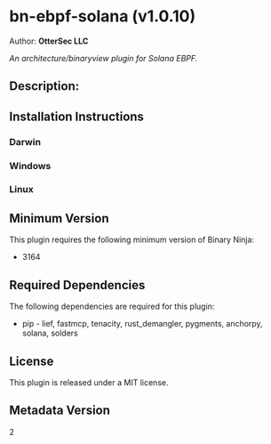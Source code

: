 # bn-ebpf-solana (v1.0.10)
Author: **OtterSec LLC**

_An architecture/binaryview plugin for Solana EBPF._

## Description:




## Installation Instructions

### Darwin



### Windows



### Linux



## Minimum Version

This plugin requires the following minimum version of Binary Ninja:

* 3164



## Required Dependencies

The following dependencies are required for this plugin:

 * pip - lief, fastmcp, tenacity, rust_demangler, pygments, anchorpy, solana, solders


## License

This plugin is released under a MIT license.
## Metadata Version

2
